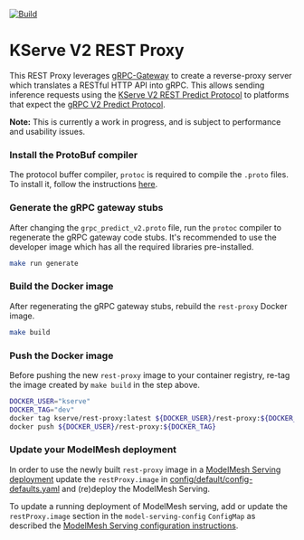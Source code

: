 [![Build](https://github.com/kserve/rest-proxy/actions/workflows/build.yml/badge.svg?branch=main)](https://github.com/kserve/rest-proxy/actions/workflows/build.yml)

# KServe V2 REST Proxy

This REST Proxy leverages [gRPC-Gateway](https://github.com/grpc-ecosystem/grpc-gateway)
to create a reverse-proxy server which translates a RESTful HTTP API into gRPC.
This allows sending inference requests using the [KServe V2 REST Predict Protocol](https://github.com/kserve/kserve/blob/master/docs/predict-api/v2/required_api.md#httprest)
to platforms that expect the [gRPC V2 Predict Protocol](https://github.com/kserve/kserve/blob/master/docs/predict-api/v2/required_api.md#grpc).

**Note:** This is currently a work in progress, and is subject to performance and usability issues.

### Install the ProtoBuf compiler

The protocol buffer compiler, `protoc` is required to compile the `.proto` files.
To install it, follow the instructions [here](https://grpc.io/docs/protoc-installation/).

### Generate the gRPC gateway stubs

After changing the `grpc_predict_v2.proto` file, run the `protoc` compiler to regenerate
the gRPC gateway code stubs. It's recommended to use the developer image which has
all the required libraries pre-installed.

```bash
make run generate
```

### Build the Docker image

After regenerating the gRPC gateway stubs, rebuild the `rest-proxy` Docker image.

```bash
make build
```

### Push the Docker image

Before pushing the new `rest-proxy` image to your container registry, re-tag the
image created by `make build` in the step above.

```bash
DOCKER_USER="kserve"
DOCKER_TAG="dev"
docker tag kserve/rest-proxy:latest ${DOCKER_USER}/rest-proxy:${DOCKER_TAG}
docker push ${DOCKER_USER}/rest-proxy:${DOCKER_TAG}
```

### Update your ModelMesh deployment

In order to use the newly built `rest-proxy` image in a [ModelMesh Serving deployment](https://github.com/kserve/modelmesh-serving#modelmesh-serving) update the `restProxy.image` in [config/default/config-defaults.yaml](https://github.com/kserve/modelmesh-serving/blob/v0.11.0/config/default/config-defaults.yaml#L31-L32) and (re)deploy the ModelMesh Serving.

To update a running deployment of ModelMesh serving, add or update the `restProxy.image` section in the `model-serving-config` `ConfigMap` as described the [ModelMesh Serving configuration instructions](https://github.com/kserve/modelmesh-serving/tree/main/docs/configuration).
